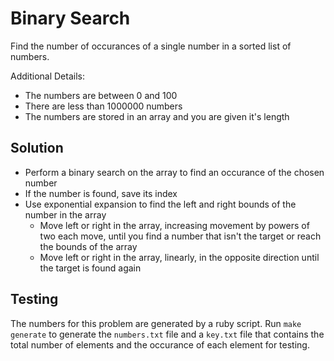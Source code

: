 # Binary Search

Find the number of occurances of a single number in a sorted list of numbers.

Additional Details:

* The numbers are between 0 and 100
* There are less than 1000000 numbers
* The numbers are stored in an array and you are given it's length

## Solution

* Perform a binary search on the array to find an occurance of the chosen number
* If the number is found, save its index
* Use exponential expansion to find the left and right bounds of the number in the array
  * Move left or right in the array, increasing movement by powers of two each move, until you find a number that isn't the target or reach the bounds of the array
  * Move left or right in the array, linearly, in the opposite direction until the target is found again

## Testing

The numbers for this problem are generated by a ruby script. Run `make generate` to generate the `numbers.txt` file and a `key.txt` file that contains the total number of elements and the occurance of each element for testing.
